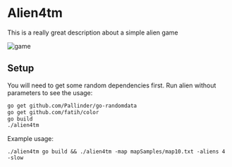 # Alien4tm

This is a really great description about a simple alien game

![game](https://i.imgur.com/xfnFT0O.png)

## Setup

You will need to get some random dependencies first. Run alien without parameters to see the usage:

```sh
go get github.com/Pallinder/go-randomdata
go get github.com/fatih/color
go build
./alien4tm
```

Example usage:

```
./alien4tm go build && ./alien4tm -map mapSamples/map10.txt -aliens 4 -slow
```